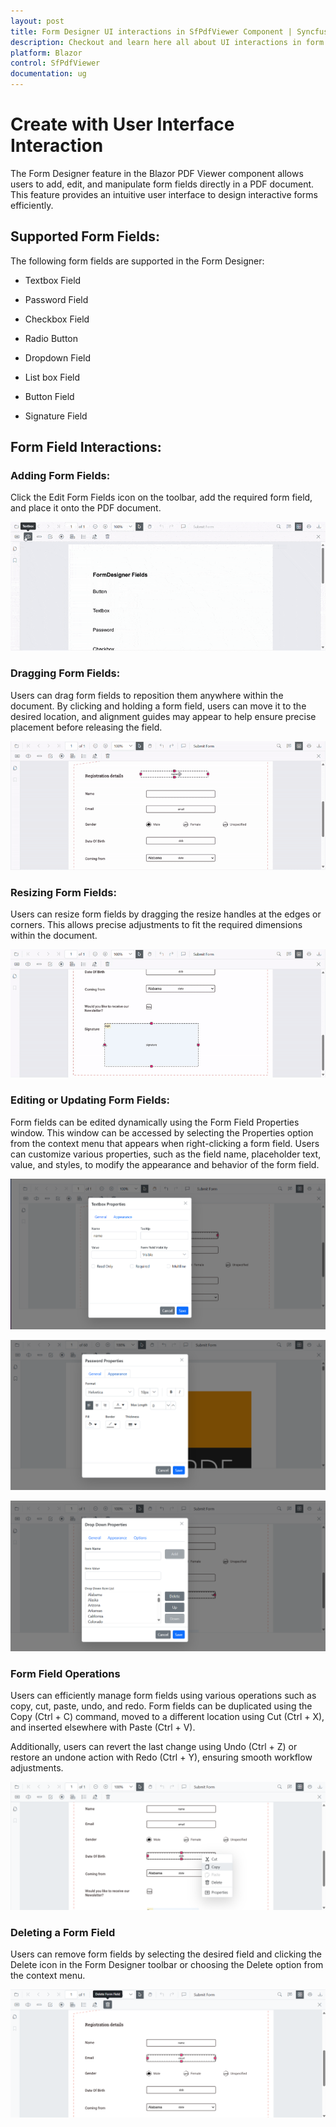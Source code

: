 ```yaml
---
layout: post
title: Form Designer UI interactions in SfPdfViewer Component | Syncfusion
description: Checkout and learn here all about UI interactions in form Designer in Syncfusion Blazor SfPdfViewer component and much more.
platform: Blazor
control: SfPdfViewer
documentation: ug
---
```


# Create with User Interface Interaction

The Form Designer feature in the Blazor PDF Viewer component allows users to add, edit, and manipulate form fields directly in a PDF document. This feature provides an intuitive user interface to design interactive forms efficiently. 


## Supported Form Fields:

The following form fields are supported in the Form Designer: 

* Textbox Field

* Password Field

* Checkbox Field

* Radio Button

* Dropdown Field

* List box Field

* Button Field

* Signature Field


## Form Field Interactions: 

### Adding Form Fields: 

Click the Edit Form Fields icon on the toolbar, add the required form field, and place it onto the PDF document.

![Add Form Fields in Form designer in SfPdfViewer](../form-designer/form-designer-images/add-formfields-formdesigner-sfpdfviewer.gif)

### Dragging Form Fields: 

Users can drag form fields to reposition them anywhere within the document. By clicking and holding a form field, users can move it to the desired location, and alignment guides may appear to help ensure precise placement before releasing the field.

![Dragging Form Fields in Form designer in SfPdfViewer](../form-designer/form-designer-images/drag-formfields-formdesigner-sfpdfviewer.gif)

### Resizing Form Fields: 

Users can resize form fields by dragging the resize handles at the edges or corners. This allows precise adjustments to fit the required dimensions within the document.

![Resizing Form Fields in Form designer in SfPdfViewer](../form-designer/form-designer-images/resize-formfields-formdesigner-sfpdfviewer.gif)

### Editing or Updating Form Fields: 

Form fields can be edited dynamically using the Form Field Properties window. This window can be accessed by selecting the Properties option from the context menu that appears when right-clicking a form field. Users can customize various properties, such as the field name, placeholder text, value, and styles, to modify the appearance and behavior of the form field.

![Edit Properties in Textbox field](../form-designer/form-designer-images/textbox-propertypanel-sfpdfviewer.png)

![Edit Properties in Password field](../form-designer/form-designer-images/password-properypanel-apperance-formdesigner-sfpdfviewer.png)

![Edit Properties in Dropdown field](../form-designer/form-designer-images/dropdown-properypanel-options-sfpdfviewer.png)

### Form Field Operations

Users can efficiently manage form fields using various operations such as copy, cut, paste, undo, and redo. Form fields can be duplicated using the Copy (Ctrl + C) command, moved to a different location using Cut (Ctrl + X), and inserted elsewhere with Paste (Ctrl + V).

Additionally, users can revert the last change using Undo (Ctrl + Z) or restore an undone action with Redo (Ctrl + Y), ensuring smooth workflow adjustments.

![Form Field Operations through Context Menu](../form-designer/form-designer-images/formfield-operations-sfpdfviewer.png)

### Deleting a Form Field

Users can remove form fields by selecting the desired field and clicking the Delete icon in the Form Designer toolbar or choosing the Delete option from the context menu.

![Delete formfield through UI](../form-designer/form-designer-images/delete-formfields-formdesigner-sfpdfviewer.png)